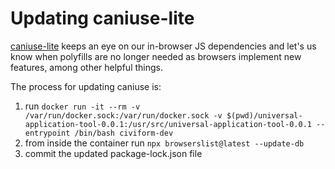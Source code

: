 # Updating caniuse-lite

[caniuse-lite](https://github.com/browserslist/caniuse-lite) keeps an eye on our in-browser JS dependencies and let's us know when polyfills are no longer needed as browsers implement new features, among other helpful things.

The process for updating caniuse is:

1. run `docker run -it --rm -v /var/run/docker.sock:/var/run/docker.sock -v $(pwd)/universal-application-tool-0.0.1:/usr/src/universal-application-tool-0.0.1 --entrypoint /bin/bash civiform-dev`
1. from inside the container run `npx browserslist@latest --update-db`
1. commit the updated package-lock.json file
